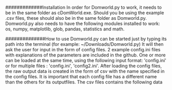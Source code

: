 #############Installation
In order for Domworld.py to work, it needs to be in the same folder as cDomWorld.exe. Should you be using the example .csv files, these should also be in the same folder as Domworld.py.
Domworld.py also needs to have the following modules installed to work: os, numpy, matplotlib, glob, pandas, statistics and math.

##############How to use
Domworld.py can be started just by typing its path into the terminal (for example: ~/Downloads/Domworld.py) It will then ask the user for input in the form of config files. 2 example config.ini files with explanations of the parameters are included in the github. One or more can be loaded at the same time, using the following input format: 'config.ini' or for multiple files : 'config.ini', 'config2.ini'. After loading the config files, the raw output data is created in the form of csv with the name specified in the config files. It is important that each config file has a different name than the others for its outputfiles. 
The csv files contains the following data
